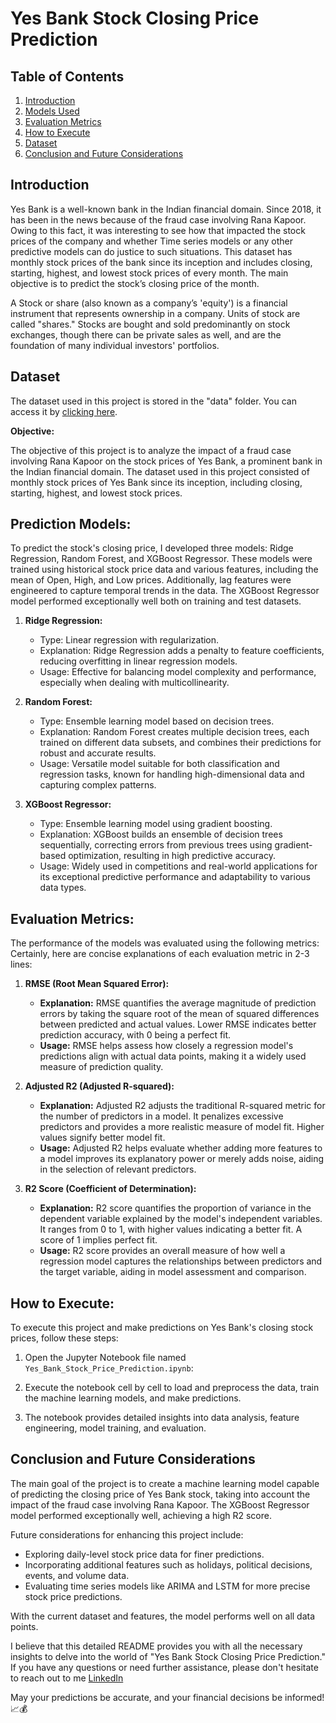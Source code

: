 # Yes Bank Stock Closing Price Prediction

## Table of Contents
1. [Introduction](#introduction)
2. [Models Used](#prediction-models)
3. [Evaluation Metrics](#evaluation-metrics)
4. [How to Execute](#how-to-execute)
5. [Dataset](#dataset)
6. [Conclusion and Future Considerations](#conclusion-and-future-considerations)

## Introduction

Yes Bank is a well-known bank in the Indian financial domain. Since 2018, it has been in the news because of the fraud case involving Rana Kapoor. Owing to this fact, it was interesting to see how that impacted the stock prices of the company and whether Time series models or any other predictive models can do justice to such situations. This dataset has monthly stock prices of the bank since its inception and includes closing, starting, highest, and lowest stock prices of every month. The main objective is to predict the stock’s closing price of the month.

A Stock or share (also known as a company’s 'equity') is a financial instrument that represents ownership in a company. Units of stock are called "shares." Stocks are bought and sold predominantly on stock exchanges, though there can be private sales as well, and are the foundation of many individual investors' portfolios.

## Dataset

The dataset used in this project is stored in the "data" folder. You can access it by [clicking here](https://drive.google.com/file/d/1qE-lEu9VDFTQ26ivGoBpg4Ztoe1sek7f/view?usp=drive_link).

**Objective:**

The objective of this project is to analyze the impact of a fraud case involving Rana Kapoor on the stock prices of Yes Bank, a prominent bank in the Indian financial domain. The dataset used in this project consisted of monthly stock prices of Yes Bank since its inception, including closing, starting, highest, and lowest stock prices.

## Prediction Models:

To predict the stock's closing price, I developed three models: Ridge Regression, Random Forest, and XGBoost Regressor. These models were trained using historical stock price data and various features, including the mean of Open, High, and Low prices. Additionally, lag features were engineered to capture temporal trends in the data. The XGBoost Regressor model performed exceptionally well both on training and test datasets.

1. **Ridge Regression:**
   - Type: Linear regression with regularization.
   - Explanation: Ridge Regression adds a penalty to feature coefficients, reducing overfitting in linear regression models.
   - Usage: Effective for balancing model complexity and performance, especially when dealing with multicollinearity.

2. **Random Forest:**
   - Type: Ensemble learning model based on decision trees.
   - Explanation: Random Forest creates multiple decision trees, each trained on different data subsets, and combines their predictions for robust and accurate results.
   - Usage: Versatile model suitable for both classification and regression tasks, known for handling high-dimensional data and capturing complex patterns.

3. **XGBoost Regressor:**
   - Type: Ensemble learning model using gradient boosting.
   - Explanation: XGBoost builds an ensemble of decision trees sequentially, correcting errors from previous trees using gradient-based optimization, resulting in high predictive accuracy.
   - Usage: Widely used in competitions and real-world applications for its exceptional predictive performance and adaptability to various data types.

## Evaluation Metrics:

The performance of the models was evaluated using the following metrics:
Certainly, here are concise explanations of each evaluation metric in 2-3 lines:

1. **RMSE (Root Mean Squared Error):**
   - **Explanation:** RMSE quantifies the average magnitude of prediction errors by taking the square root of the mean of squared differences between predicted and actual values. Lower RMSE indicates better prediction accuracy, with 0 being a perfect fit.
   - **Usage:** RMSE helps assess how closely a regression model's predictions align with actual data points, making it a widely used measure of prediction quality.

2. **Adjusted R2 (Adjusted R-squared):**
   - **Explanation:** Adjusted R2 adjusts the traditional R-squared metric for the number of predictors in a model. It penalizes excessive predictors and provides a more realistic measure of model fit. Higher values signify better model fit.
   - **Usage:** Adjusted R2 helps evaluate whether adding more features to a model improves its explanatory power or merely adds noise, aiding in the selection of relevant predictors.

3. **R2 Score (Coefficient of Determination):**
   - **Explanation:** R2 score quantifies the proportion of variance in the dependent variable explained by the model's independent variables. It ranges from 0 to 1, with higher values indicating a better fit. A score of 1 implies perfect fit.
   - **Usage:** R2 score provides an overall measure of how well a regression model captures the relationships between predictors and the target variable, aiding in model assessment and comparison.


## How to Execute:

To execute this project and make predictions on Yes Bank's closing stock prices, follow these steps:

1. Open the Jupyter Notebook file named `Yes_Bank_Stock_Price_Prediction.ipynb`:

2. Execute the notebook cell by cell to load and preprocess the data, train the machine learning models, and make predictions.

3. The notebook provides detailed insights into data analysis, feature engineering, model training, and evaluation.



## Conclusion and Future Considerations

The main goal of the project is to create a machine learning model capable of predicting the closing price of Yes Bank stock, taking into account the impact of the fraud case involving Rana Kapoor. The XGBoost Regressor model performed exceptionally well, achieving a high R2 score.

Future considerations for enhancing this project include:
- Exploring daily-level stock price data for finer predictions.
- Incorporating additional features such as holidays, political decisions, events, and volume data.
- Evaluating time series models like ARIMA and LSTM for more precise stock price predictions.

With the current dataset and features, the model performs well on all data points.

I believe that this detailed README provides you with all the necessary insights to delve into the world of "Yes Bank Stock Closing Price Prediction." If you have any questions or need further assistance, please don't hesitate to reach out to me [LinkedIn](www.linkedin.com/in/subhash-somarouthu)

May your predictions be accurate, and your financial decisions be informed! 📈💰


